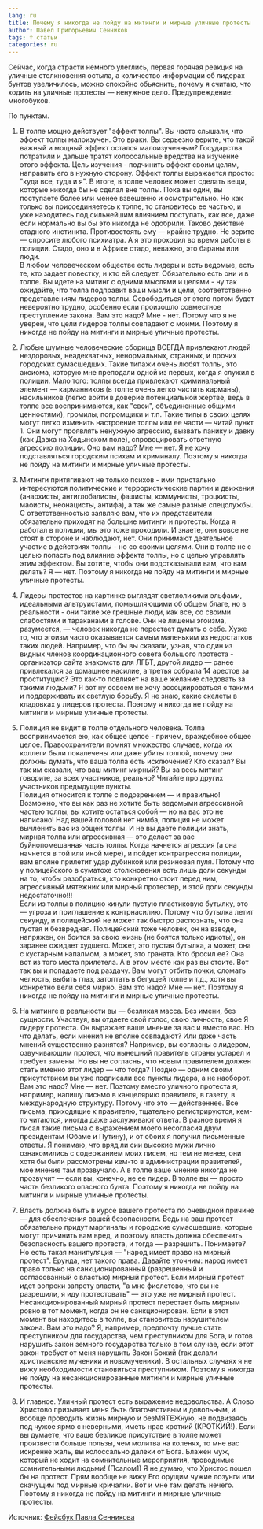 ```yaml
---
lang: ru
title: Почему я никогда не пойду на митинги и мирные уличные протесты
author: Павел Григорьевич Сенников
tags: ☦ статьи
categories: ru
---
```


Сейчас, когда страсти немного улеглись, первая горячая реакция на уличные столкновения остыла, а количество информации об лидерах бунтов увеличилось, можно спокойно обьяснить, почему я считаю, что ходить на уличные протесты — ненужное дело. Предупреждение: многобуков.

По пунктам.

1. В толпе мощно действует "эффект толпы". Вы часто слышали, что эффект толпы малоизучен. Это враки. Вы серьезно верите, что такой важный и мощный эффект остался малоизученным? Государства потратили и дальше тратят колоссальные вредства на изучение этого эффекта. Цель изучения - подчинить эффект своим целям, направить его в нужную сторону. Эффект толпы выражается просто: "куда все, туда и я". В итоге, в толпе человек может сделать вещи, которые никогда бы не сделал вне толпы. Пока вы один, вы поступаете более или менее взвешенно и осмотрительно. Но как только вы присоединяетесь к толпе, то становитесь ее частью, и уже находитесь под сильнейшим влиянием поступать, как все, даже если нормально вы бы это никогда не одобрили. Таково действие стадного инстинкта. Противостоять ему — крайне трудно. Не верите — спросите любого психиатра. А я это проходил во время работы в полиции. Стадо, оно и в Африке стадо, неважно, это бараны или люди.  
В любом человеческом обществе есть лидеры и есть ведомые, есть те, кто задает повестку, и кто ей следует. Обязательно есть они и в толпе. Вы идете на митинг с одними мыслями и целями - ну так ожидайте, что толпа подправит ваши мысли и цели, соответственно представлениям лидеров толпы. Освободиться от этого потом будет невероятно трудно, особенно если произошло совместное преступление закона. Вам это надо? Мне - нет. Потому что я не уверен, что цели лидеров толпы совпадают с моими. Поэтому я никогда не пойду на митинги и мирные уличные протесты.

2. Любые шумные человеческие сборища ВСЕГДА привлекают людей нездоровых, неадекватных, ненормальных, странных, и прочих городских сумасшедших. Такие типажи очень любят толпы, это аксиома, которую мне преподали одной из первых, когда я служил в полиции. Мало того: толпы всегда привлекают криминальный элемент — карманников (в толпе очень легко чистить карманы), насильников (легко войти в доверие потенциальной жертве, ведь в толпе все воспринимаются, как "свои", объединенные общими ценностями), громилы, погромщики и т.п. Такие типы в своих целях могут легко изменить настроение толпы или ее части — читай пункт 1. Они могут проявлять ненужную агрессию, вызвать панику и давку (как Давка на Ходынском поле), спровоцировать ответную агрессию полиции. Оно вам надо? Мне — нет. Я не хочу подставляться городским психам и криминалу. Поэтому я никогда не пойду на митинги и мирные уличные протесты.

3. Митинги притягивают не только психов - ими пристально интересуются политические и террористические партии и движения (анархисты, антиглобалисты, фашисты, коммунисты, троцкисты, маоисты, неонацисты, антифа), а так же самые разные спецслужбы. С ответственностью заявляю вам, что их представители обязательно приходят на большие митинги и протесты. Когда я работал в полиции, мы это тоже проходили. И знаете, они вовсе не стоят в стороне и наблюдают, нет. Они принимают деятельное участие в действиях толпы - но со своими целями. Они в толпе не с целью попасть под влияние эффекта толпы, но с целью управлять этим эффектом. Вы хотите, чтобы они подстказывали вам, что вам делать? Я — нет. Поэтому я никогда не пойду на митинги и мирные уличные протесты.

4. Лидеры протестов на картинке выглядят светлоликими эльфами, идеальными альтруистами, помышляющими об общем благе, но в реальности - они такие же грешные люди, как все, со своими слабостями и тараканами в голове. Они не лишены эгоизма, разумеется,  — человек никогда не перестает думать о себе. Хуже то, что эгоизм часто оказывается самым маленьким из недостатков таких людей. Например, что бы вы сказали, узнав, что один из видных членов координационного совета большого протеста - организатор сайта знакомств для ЛГБТ, другой лидер — ранее привлекался за домашнее насилие, а третья собрала 14 арестов за проституцию? Это как-то повлияет на ваше желание следовать за такими людьми? Я вот ну совсем не хочу ассоциироваться с такими и поддерживать их светлую борьбу. Я не знаю, какие скелеты в кладовках у лидеров протеста. Поэтому я никогда не пойду на митинги и мирные уличные протесты.

5. Полиция не видит в толпе отдельного человека. Толпа воспринимается ею, как общее целое - причем, враждебное общее целое. Правоохранители помнят множество случаев, когда их коллеги были покалечены или даже убиты толпой, почему они должны думать, что ваша толпа есть исключение? Кто сказал? Вы так им сказали, что ваш митинг мирный? Вы за весь митинг говорите, за всех участников, реально? Читайте про других участников предыдущие пункты.  
Полиция относится к толпе с подозрением — и правильно! Возможно, что вы как раз не хотите быть ведомыми агрессивной частью толпы, вы хотите остаться собой — но на вас это не написано! Над вашей головой нет нимба, полиция не может вычленить вас из общей толпы. И не вы даете полиции знать, мирная толпа или агрессивная — это делает за вас буйнопомешанная часть толпы. Когда начнется агрессия (а она начнется в той или иной мере), и пойдет контрагрессия полиции, вам вполне прилетит удар дубинкой или резиновая пуля. Потому что у полицейского в суматохе столкновения есть лишь доли секунды на то, чтобы разобраться, кто конкретно стоит перед ним, агрессивный мятежник или мирный протестер, и этой доли секунды недостаточно!!!  
Если из толпы в полицию кинули пустую пластиковую бутылку, это — угроза и приглашение к контрнасилию. Потому что бутылка летит секунду, и полицейский не может так быстро распознать, что она пустая и безвредная. Полицейский тоже человек, он на взводе, напряжен, он боится за свою жизнь (не боятся только идиоты), он заранее ожидает худшего. Может, это пустая бутылка, а может, она с кустарным напалмом, а может, это граната. Кто бросил ее? Она вот из того места прилетела. А в этом месте как раз вы стоите. Вот так вы и попадаете под раздачу. Вам могут отбить почки, сломать челюсть, выбить глаз, затоптать в бегущей толпе и т.д., хотя вы конкретно вели себя мирно. Вам это надо? Мне — нет. Поэтому я никогда не пойду на митинги и мирные уличные протесты.

6. На митинге в реальности вы — безликая масса. Без имени, без сущности. Участвуя, вы отдаете свой голос, свою личность, свое Я лидеру протеста. Он выражает ваше мнение за вас и вместо вас. Но что делать, если мнения не вполне совпадают? Или даже часть мнений существенно разнятся? Например, вы согласны с лидером, озвучивающим протест, что нынешний правитель страны устарел и требует замены. Но вы не согласны, что новым правителем должен стать именно этот лидер — что тогда? Поздно — одним своим присутствием вы уже подписали все пункты лидера, а не наоборот. Вам это надо? Мне — нет. Поэтому вместо уличного протеста я, например, напишу письмо в канцелярию правителя, в газету, в международную структуру. Потому что это — действеннее. Все письма, приходящие к правителю, тщательно регистрируются, кем-то читаются, иногда даже заслуживают ответа. В разное время я писал такие письма с выражением моего несогласия двум президентам (Обаме и Путину), и от обоих я получил письменные ответы. Я понимаю, что вряд ли сии высокие мужи лично ознакомились с содержанием моих писем, но тем не менее, они хотя бы были рассмотрены кем-то в администрации правителей, мое мнение там прозвучало. А в толпе ваше мнение никогда не прозвучит — если вы, конечно, не ее лидер. В толпе вы — просто часть безликого опасного бунта. Поэтому я никогда не пойду на митинги и мирные уличные протесты.

7. Власть должна быть в курсе вашего протеста по очевидной причине — для обеспечения вашей безопасности. Ведь на ваш протест обязательно придут маргиналы и городские сумасшедшие, которые могут причинить вам вред, и поэтому власть должна обеспечить безопасность вашего протеста, и тогда — разрешить. Понимаете? Но есть такая манипуляция — "народ имеет право на мирный протест". Ерунда, нет такого права. Давайте уточним: народ имеет право только на санкционированный (разрешенный и согласованный с властью) мирный протест. Если мирный протест идет вопреки запрету власти, "а мне фиолетово, что вы не разрешили, я иду протестовать" — это уже не мирный протест. Несанкционированный мирный протест перестает быть мирным ровно в тот момент, когда он не санкционирован. Если в этот момент вы находитесь в толпе, вы становитесь нарушителем закона. Вам это надо? Я, например, предпочту лучше стать преступником для государства, чем преступником для Бога, и готов нарушить закон земного государства только в том случае, если этот закон требует от меня нарушить Закон Божий (так делали христианские мученики и новомученики). В остальных случаях я не вижу необходимости становиться преступником. Поэтому я никогда не пойду на несанкционированные митинги и мирные уличные протесты.

8. И главное. Уличный протест есть выражение недовольства. А Слово Христово призывает меня быть благочестивым и довольным, и вообще проводить жизнь мирную и безМЯТЕЖную, не подвизаясь под чужое ярмо с неверными, иметь нрав кроткий (КРОТКИЙ!). Если вы думаете, что ваше безликое присутствие в толпе может произвести больше пользы, чем молитва на коленях, то мне вас искренне жаль, вы колоссально далеки от Бога. Блажен муж, который не ходит на сомнительные мероприятия, проводимые сомнительными людьми! (Псалом1) Я не думаю, что Христос пошел бы на протест. Прям вообще не вижу Его орущим чужие лозунги или скачущим под мирные кричалки. Вот и мне там делать нечего. Поэтому я никогда не пойду на митинги и мирные уличные протесты.

Источник: [Фейсбук Павла Сенникова][1]

[1]: https://www.facebook.com/profile.php?id=100004147357329
